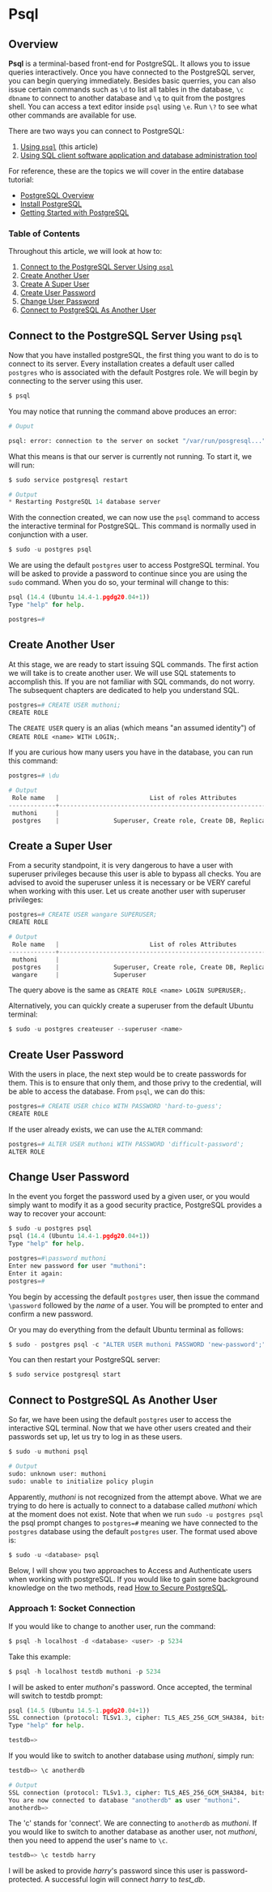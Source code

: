 # Psql

## Overview

**Psql** is a terminal-based front-end for PostgreSQL. It allows you to issue queries interactively. Once you have connected to the PostgreSQL server, you can begin querying immediately. Besides basic querries, you can also issue certain commands such as `\d` to list all tables in the database, `\c dbname` to connect to another database and `\q` to quit from the postgres shell. You can access a text editor inside `psql` using `\e`. Run `\?` to see what other commands are available for use.

There are two ways you can connect to PostgreSQL:

1. [Using `psql`](/databases/access_postgresql/psql.md) (this article)
2. [Using SQL client software application and database administration tool](/databases/access_postgresql/dbeaver.md)

For reference, these are the topics we will cover in the entire database tutorial:

- [PostgreSQL Overview](/databases/postgresql.md)
- [Install PostgreSQL](/databases/install_postgresql.md)
- [Getting Started with PostgreSQL](/databases/getting_started_with_postgresql.md)


### Table of Contents

Throughout this article, we will look at how to:

1. [Connect to the PostgreSQL Server Using `psql`](#connect-to-the-postgresql-server-using-psql)
2. [Create Another User](#create-another-user)
3. [Create A Super User](#create-a-super-user)
4. [Create User Password](#create-user-password)
5. [Change User Password](#change-user-password)
6. [Connect to PostgreSQL As Another User](#connect-to-postgresql-as-another-user)

## Connect to the PostgreSQL Server Using `psql`

Now that you have installed postgreSQL, the first thing you want to do is to connect to its server. Every installation creates a default user called `postgres` who is associated with the default Postgres role. We will begin by connecting to the server using this user.

```python
$ psql
```

You may notice that running the command above produces an error:

```python
# Ouput

psql: error: connection to the server on socket "/var/run/posgresql..." failed: No such file or directory. Is the server running locally and accepting connections on the socket?
```

What this means is that our server is currently not running. To start it, we will run:

```python
$ sudo service postgresql restart

# Output
* Restarting PostgreSQL 14 database server
```

With the connection created, we can now use the `psql` command to access the interactive terminal for PostgreSQL. This command is normally used in conjunction with a user.

```python
$ sudo -u postgres psql
```

We are using the default `postgres` user to access PostgreSQL terminal. You will be asked to provide a password to continue since you are using the `sudo` command. When you do so, your terminal will change to this:

```python
psql (14.4 (Ubuntu 14.4-1.pgdg20.04+1))
Type "help" for help.

postgres=# 
```

## Create Another User

At this stage, we are ready to start issuing SQL commands. The first action we will take is to create another user. We will use SQL statements to accomplish this. If you are not familiar with SQL commands, do not worry. The subsequent chapters are dedicated to help you understand SQL.

```python
postgres=# CREATE USER muthoni;
CREATE ROLE
```

The `CREATE USER` query is an alias (which means "an assumed identity") of `CREATE ROLE <name> WITH LOGIN;`. 

If you are curious how many users you have in the database, you can run this command:

```python
postgres=# \du

# Output
 Role name   |                         List of roles Attributes                         | Member of 
-------------+--------------------------------------------------------------------------+-----------
 muthoni     |                                                                          | {}
 postgres    |               Superuser, Create role, Create DB, Replication, Bypass RLS | {}
```

## Create a Super User

From a security standpoint, it is very dangerous to have a user with superuser privileges because this user is able to bypass all checks. You are advised to avoid the superuser unless it is necessary or be VERY careful when working with this user. Let us create another user with superuser privileges:

```python
postgres=# CREATE USER wangare SUPERUSER;
CREATE ROLE

# Output
 Role name   |                         List of roles Attributes                         | Member of 
-------------+--------------------------------------------------------------------------+-----------
 muthoni     |                                                                          | {}
 postgres    |               Superuser, Create role, Create DB, Replication, Bypass RLS | {}
 wangare     |               Superuser                                                  | {}
```

The query above is the same as `CREATE ROLE <name> LOGIN SUPERUSER;`.

Alternatively, you can quickly create a superuser from the default Ubuntu terminal:

```python
$ sudo -u postgres createuser --superuser <name>
```

## Create User Password

With the users in place, the next step would be to create passwords for them. This is to ensure that only them, and those privy to the credential, will be able to access the database. From `psql`, we can do this:

```python
postgres=# CREATE USER chico WITH PASSWORD 'hard-to-guess';
CREATE ROLE
```

If the user already exists, we can use the `ALTER` command:

```python
postgres=# ALTER USER muthoni WITH PASSWORD 'difficult-password';
ALTER ROLE
```

## Change User Password

In the event you forget the password used by a given user, or you would simply want to modify it as a good security practice, PostgreSQL provides a way to recover your account:

```python
$ sudo -u postgres psql
psql (14.4 (Ubuntu 14.4-1.pgdg20.04+1))
Type "help" for help.

postgres=#\password muthoni
Enter new password for user "muthoni":
Enter it again:
postgres=#
```

You begin by accessing the default `postgres` user, then issue the command `\password` followed by the _name_ of a user. You will be prompted to enter and confirm a new password.

Or you may do everything from the default Ubuntu terminal as follows:

```python
$ sudo - postgres psql -c "ALTER USER muthoni PASSWORD 'new-password';"
```

You can then restart your PostgreSQL server:

```python
$ sudo service postgresql start
```

## Connect to PostgreSQL As Another User

So far, we have been using the default `postgres` user to access the interactive SQL terminal. Now that we have other users created and their passwords set up, let us try to log in as these users.

```python
$ sudo -u muthoni psql

# Output
sudo: unknown user: muthoni
sudo: unable to initialize policy plugin
```

Apparently, _muthoni_ is not recognized from the attempt above. What we are trying to do here is actually to connect to a database called _muthoni_ which at the moment does not exist. Note that when we run `sudo -u postgres psql` the psql prompt changes to `postgres=#` meaning we have connected to the `postgres` database using the default `postgres` user. The format used above is:

```python
$ sudo -u <database> psql
```

Below, I will show you two approaches to Access and Authenticate users when working with postgreSQL. If you would like to gain some background knowledge on the two methods, read [How to Secure PostgreSQL](how_to_secure_postgresql.md).

### Approach 1: Socket Connection

If you would like to change to another user, run the command:

```python
$ psql -h localhost -d <database> <user> -p 5234
```

Take this example:

```python
$ psql -h localhost testdb muthoni -p 5234
```

I will be asked to enter _muthoni_'s password. Once accepted, the terminal will switch to testdb prompt:

```python
psql (14.5 (Ubuntu 14.5-1.pgdg20.04+1))
SSL connection (protocol: TLSv1.3, cipher: TLS_AES_256_GCM_SHA384, bits: 256, compression: off)
Type "help" for help.

testdb=> 
```

If you would like to switch to another database using _muthoni_, simply run:

```python
testdb=> \c anotherdb

# Output
SSL connection (protocol: TLSv1.3, cipher: TLS_AES_256_GCM_SHA384, bits: 256, compression: off)
You are now connected to database "anotherdb" as user "muthoni".
anotherdb=> 
```

The 'c' stands for 'connect'. We are connecting to `anotherdb` as _muthoni_. If you would like to switch to another database as another user, not _muthoni_, then you need to append the user's name to `\c`.

```python
testdb=> \c testdb harry
```

I will be asked to provide _harry_'s password since this user is password-protected. A successful login will connect _harry_ to _test_db_.